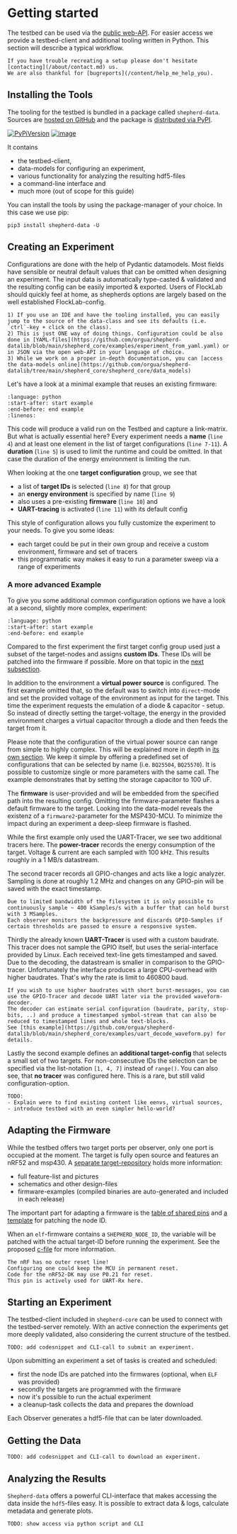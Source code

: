 # Getting started

The testbed can be used via the [public web-API](./webapi).
For easier access we provide a testbed-client and additional tooling written in Python.
This section will describe a typical workflow.

```{note}
If you have trouble recreating a setup please don't hesitate [contacting](/about/contact.md) us.
We are also thankful for [bugreports](/content/help_me_help_you).
```

## Installing the Tools

The tooling for the testbed is bundled in a package called `shepherd-data`.
Sources are [hosted on GitHub](https://github.com/orgua/shepherd-datalib) and the package is [distributed via PyPI](https://pypi.org/project/shepherd-data/).

[![PyPiVersion](https://img.shields.io/pypi/v/shepherd_data.svg)](https://pypi.org/project/shepherd_data)
[![image](https://img.shields.io/pypi/pyversions/shepherd_data.svg)](https://pypi.python.org/pypi/shepherd-data)

It contains

- the testbed-client,
- data-models for configuring an experiment,
- various functionality for analyzing the resulting hdf5-files
- a command-line interface and
- much more (out of scope for this guide)

You can install the tools by using the package-manager of your choice.
In this case we use pip:

```Shell
pip3 install shepherd-data -U
```

## Creating an Experiment

Configurations are done with the help of Pydantic datamodels.
Most fields have sensible or neutral default values that can be omitted when designing an experiment.
The input data is automatically type-casted & validated and the resulting config can be easily imported & exported.
Users of FlockLab should quickly feel at home, as shepherds options are largely based on the well established FlockLab-config.

```{tip}
1) If you use an IDE and have the tooling installed, you can easily jump to the source of the data-class and see its defaults (i.e. `ctrl`-key + click on the class).
2) This is just ONE way of doing things. Configuration could be also done in [YAML-files](https://github.com/orgua/shepherd-datalib/blob/main/shepherd_core/examples/experiment_from_yaml.yaml) or in JSON via the open web-API in your language of choice.
3) While we work on a proper in-depth documentation, you can [access the data-models online](https://github.com/orgua/shepherd-datalib/tree/main/shepherd_core/shepherd_core/data_models)
```

Let's have a look at a minimal example that reuses an existing firmware:

```{literalinclude} getting_started_xp1.py
:language: python
:start-after: start example
:end-before: end example
:linenos:
```

This code will produce a valid run on the Testbed and capture a link-matrix.
But what is actually essential here?
Every experiment needs a **name** (`line 4`) and at least one element in the list of target configurations (`line 7-11`).
A **duration** (`line 5`) is used to limit the runtime and could be omitted.
In that case the duration of the energy environment is limiting the run.

When looking at the one **target configuration** group, we see that

- a list of **target IDs** is selected (`line 8`) for that group
- an **energy environment** is specified by name (`line 9`)
- also uses a pre-existing **firmware** (`line 10`) and
- **UART-tracing** is activated (`line 11`) with its default config

This style of configuration allows you fully customize the experiment to your needs.
To give you some ideas:

- each target could be put in their own group and receive a custom environment, firmware and set of tracers
- this programmatic way makes it easy to run a parameter sweep via a range of experiments

### A more advanced Example

To give you some additional common configuration options we have a look at a second, slightly more complex, experiment:

```{literalinclude} getting_started_xp2.py
:language: python
:start-after: start example
:end-before: end example
```

Compared to the first experiment the first target config group used just a subset of the target-nodes and assigns **custom IDs**.
These IDs will be patched into the firmware if possible.
More on that topic in the [next subsection](#adapting-the-firmware).

In addition to the environment a **virtual power source** is configured.
The first example omitted that, so the default was to switch into `direct`-mode and set the provided voltage of the environment as input for the target.
This time the experiment requests the emulation of a diode & capacitor - setup.
So instead of directly setting the target-voltage, the energy in the provided environment charges a virtual capacitor through a diode and then feeds the target from it.

Please note that the configuration of the virtual power source can range from simple to highly complex.
This will be explained more in depth in [its own section](/content/virtual_source.md).
We keep it simple by offering a predefined set of configurations that can be selected by name (i.e. `BQ25504`, `BQ25570`).
It is possible to customize single or more parameters with the same call.
The example demonstrates that by setting the storage capacitor to 100 uF.

The **firmware** is user-provided and will be embedded from the specified path into the resulting config.
Omitting the firmware-parameter flashes a default firmware to the target.
Looking into the data-model reveals the existenz of a `firmware2`-parameter for the MSP430-MCU.
To minimize the impact during an experiment a deep-sleep firmware is flashed.

While the first example only used the UART-Tracer, we see two additional tracers here.
The **power-tracer** records the energy consumption of the target.
Voltage & current are each sampled with 100 kHz.
This results roughly in a 1 MB/s datastream.

The second tracer records all GPIO-changes and acts like a logic analyzer.
Sampling is done at roughly 1.2 MHz and changes on any GPIO-pin will be saved with the exact timestamp.

```{note}
Due to limited bandwidth of the filesystem it is only possible to continuously sample ~ 400 kSamples/s with a buffer that can hold burst with 3 MSamples.
Each observer monitors the backpressure and discards GPIO-Samples if certain thresholds are passed to ensure a responsive system.
```

Thirdly the already known **UART-Tracer** is used with a custom baudrate.
This tracer does not sample the GPIO itself, but uses the serial-interface provided by Linux.
Each received text-line gets timestamped and saved.
Due to the decoding, the datastream is smaller in comparison to the GPIO-tracer.
Unfortunately the interface produces a large CPU-overhead with higher baudrates.
That's why the rate is limit to 460800 baud.

```{tip}
If you wish to use higher baudrates with short burst-messages, you can use the GPIO-Tracer and decode UART later via the provided waveform-decoder.
The decoder can estimate serial configuration (baudrate, parity, stop-bits, ..) and produce a timestamped symbol-stream that can also be reduced to timestamped lines and whole text-blocks.
See [this example](https://github.com/orgua/shepherd-datalib/blob/main/shepherd_core/examples/uart_decode_waveform.py) for details.
```

Lastly the second example defines an **additional target-config** that selects a small set of two targets.
For non-consecutive IDs the selection can be specified via the list-notation `[1, 4, 7]` instead of `range()`.
You can also see, that **no tracer** was configured here.
This is a rare, but still valid configuration-option.

```{attention}
TODO:
- Explain were to find existing content like eenvs, virtual sources,
- introduce testbed with an even simpler hello-world?
```

## Adapting the Firmware

While the testbed offers two target ports per observer, only one port is occupied at the moment.
The target is fully open source and features an nRF52 and msp430.
A [separate target-repository](https://github.com/orgua/shepherd-targets/tree/main?tab=readme-ov-file#nrf52-with-msp430fr-as-fram) holds more information:

- full feature-list and pictures
- schematics and other design-files
- firmware-examples (compiled binaries are auto-generated and included in each release)

The important part for adapting a firmware is the [table of shared pins](https://github.com/orgua/shepherd-targets/tree/main/hardware/shepherd_nRF_FRAM_Target_v1.3e#nrf52--msp430-fram-target-v13e) and [a template](https://github.com/orgua/shepherd-targets/tree/main/nrf52_demo_rf/src/shepherd_node_id.c) for patching the node ID.

When an `elf`-firmware contains a ``SHEPHERD_NODE_ID``, the variable will be patched with the actual target-ID before running the experiment.
See the proposed [c-file](https://github.com/orgua/shepherd-targets/tree/main/nrf52_demo_rf/src/shepherd_node_id.c) for more information.

```{note}
The nRF has no outer reset line!
Configuring one could keep the MCU in permanent reset.
Code for the nRF52-DK may use P0.21 for reset.
This pin is actively used for UART-Rx here.
```

## Starting an Experiment

The testbed-client included in `shepherd-core` can be used to connect with the testbed-server remotely.
With an active connection the experiments get more deeply validated, also considering the current structure of the testbed.

```{attention}
TODO: add codesnippet and CLI-call to submit an experiment.
```

Upon submitting an experiment a set of tasks is created and scheduled:

- first the node IDs are patched into the firmwares (optional, when `ELF` was provided)
- secondly the targets are programmed with the firmware
- now it's possible to run the actual experiment
- a cleanup-task collects the data and prepares the download

Each Observer generates a hdf5-file that can be later downloaded.

## Getting the Data

```{attention}
TODO: add codesnippet and CLI-call to download an experiment.
```

## Analyzing the Results

`Shepherd-data` offers a powerful CLI-interface that makes accessing the data inside the `hdf5`-files easy.
It is possible to extract data & logs, calculate metadata and generate plots.

```{attention}
TODO: show access via python script and CLI
```
